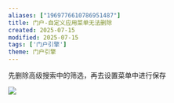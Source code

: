 ```yaml
---
aliases: ["1969776610786951487"]
title: 门户-自定义应用菜单无法删除
created: 2025-07-15
modified: 2025-07-15
tags: ['门户引擎']
theme: 门户引擎
---
```


先删除高级搜索中的筛选，再去设置菜单中进行保存

![](1a87c5b184921298954df13b7c725eab.jpg)